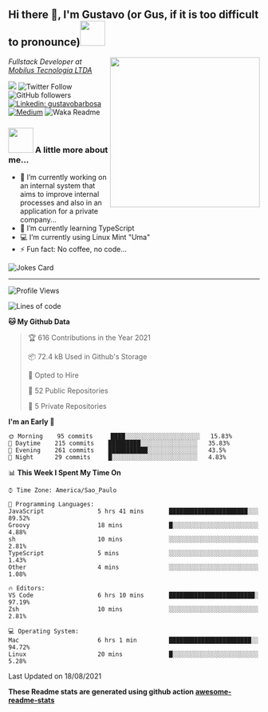 <h2>Hi there 👋, I'm Gustavo (or Gus, if it is too difficult to pronounce)<img src="https://media.giphy.com/media/RMAnPMLrnOVhWuvusR/giphy.gif" width="50"></h2>
<img src="https://media.giphy.com/media/bi6RQ5x3tqoSI/giphy.gif" align="right" width="300">
<p><em>Fullstack Developer at <a href="https://mobilus.com.br/">Mobilus Tecnologia LTDA</a>
</em></p>

![](https://visitor-badge.glitch.me/badge?page_id=gusbdev.gusbdev)
![Twitter Follow](https://img.shields.io/twitter/follow/GustavoBFig?label=Follow)
![GitHub followers](https://img.shields.io/github/followers/gusbdev?label=Follow&style=social)
[![Linkedin: gustavobarbosa](https://img.shields.io/badge/-Gustavo%20Barbosa-blue?style=flat-square&logo=Linkedin&logoColor=white&link=https://www.linkedin.com/in/gustavo-barbosa-4a457178/?locale=en_US)](https://www.linkedin.com/in/gustavo-barbosa-figueiredo/?locale=en_US)
[![Medium](https://img.shields.io/badge/-Gustavo%20Barbosa-black?style=flat-square&logo=Medium&logoColor=white&link=https://gusbdev.medium.com/)](https://gusbdev.medium.com/)
![Waka Readme](https://github.com/anmol098/anmol098/workflows/Waka%20Readme/badge.svg)

### <img src="https://media.giphy.com/media/LRUSX9oaSmuKW3n4Ax/giphy.gif" width="50"> A little more about me...  

- 🔭 I’m currently working on an internal system that aims to improve internal processes and also in an application for a private company...
- 🌱 I’m currently learning TypeScript
- :computer: I’m currently using Linux Mint "Uma"
- ⚡ Fun fact: No coffee, no code...

![Jokes Card](https://readme-jokes.vercel.app/api)

---
<!--START_SECTION:waka-->
![Profile Views](http://img.shields.io/badge/Profile%20Views-0-blue)

![Lines of code](https://img.shields.io/badge/From%20Hello%20World%20I%27ve%20Written-560447%20lines%20of%20code-blue)

**🐱 My Github Data** 

> 🏆 616 Contributions in the Year 2021
 > 
> 📦 72.4 kB Used in Github's Storage 
 > 
> 💼 Opted to Hire
 > 
> 📜 52 Public Repositories 
 > 
> 🔑 5 Private Repositories  
 > 
**I'm an Early 🐤** 

```text
🌞 Morning    95 commits     ████░░░░░░░░░░░░░░░░░░░░░   15.83% 
🌆 Daytime    215 commits    █████████░░░░░░░░░░░░░░░░   35.83% 
🌃 Evening    261 commits    ███████████░░░░░░░░░░░░░░   43.5% 
🌙 Night      29 commits     █░░░░░░░░░░░░░░░░░░░░░░░░   4.83%

```


📊 **This Week I Spent My Time On** 

```text
⌚︎ Time Zone: America/Sao_Paulo

💬 Programming Languages: 
JavaScript               5 hrs 41 mins       ██████████████████████░░░   89.52% 
Groovy                   18 mins             █░░░░░░░░░░░░░░░░░░░░░░░░   4.88% 
sh                       10 mins             ░░░░░░░░░░░░░░░░░░░░░░░░░   2.81% 
TypeScript               5 mins              ░░░░░░░░░░░░░░░░░░░░░░░░░   1.43% 
Other                    4 mins              ░░░░░░░░░░░░░░░░░░░░░░░░░   1.08%

🔥 Editors: 
VS Code                  6 hrs 10 mins       ████████████████████████░   97.19% 
Zsh                      10 mins             ░░░░░░░░░░░░░░░░░░░░░░░░░   2.81%

💻 Operating System: 
Mac                      6 hrs 1 min         ███████████████████████░░   94.72% 
Linux                    20 mins             █░░░░░░░░░░░░░░░░░░░░░░░░   5.28%

```


 Last Updated on 18/08/2021
<!--END_SECTION:waka-->

**These Readme stats are generated using github action [awesome-readme-stats](https://github.com/anmol098/waka-readme-stats)**
